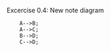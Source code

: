 Excercise 0.4: New note diagram

```sequenceDiagram;
    A-->B;
    A-->C;
    B-->D;
    C-->D;
```
